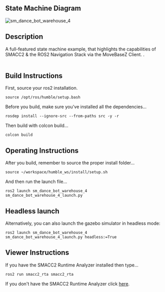  <h2>State Machine Diagram</h2>

 ![sm_dance_bot_warehouse_4](docs/SmDanceBotWarehouse4_2023-5-26_15301.svg)

 <h2>Description</h2> A full-featured state machine example, that highlights the capabilities of SMACC2 & the ROS2 Navigation Stack via the MoveBaseZ Client.
.<br></br>

 <h2>Build Instructions</h2>

First, source your ros2 installation.
```
source /opt/ros/humble/setup.bash
```

Before you build, make sure you've installed all the dependencies...

```
rosdep install --ignore-src --from-paths src -y -r
```

Then build with colcon build...

```
colcon build
```
<h2>Operating Instructions</h2>
After you build, remember to source the proper install folder...

```
source ~/workspace/humble_ws/install/setup.sh
```

And then run the launch file...

```
ros2 launch sm_dance_bot_warehouse_4 sm_dance_bot_warehouse_4_launch.py
```
<h2>Headless launch</h2>

Alternatively, you can also launch the gazebo simulator in headless mode:
```
ros2 launch sm_dance_bot_warehouse_4 sm_dance_bot_warehouse_4_launch.py headless:=True
```
 <h2>Viewer Instructions</h2>
If you have the SMACC2 Runtime Analyzer installed then type...

```
ros2 run smacc2_rta smacc2_rta
```

If you don't have the SMACC2 Runtime Analyzer click <a href="https://robosoft.ai/product-category/smacc2-runtime-analyzer/">here</a>.
